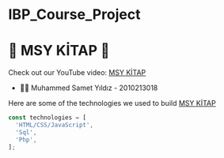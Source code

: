 # IBP_Course_Project

# 📰 MSY KİTAP 📰

Check out our YouTube video: [MSY KİTAP]()

- 🧑‍💻 Muhammed Samet Yıldız - 2010213018


Here are some of the technologies we used to build  [MSY KİTAP ](https://www.youtube.com/watch?v=evrwSGFH7nM&ab_channel=MuhammedSametY%C4%B1ld%C4%B1z)
```javascript
const technologies = [
  'HTML/CSS/JavaScript',
  'Sql',
  'Php',
];
